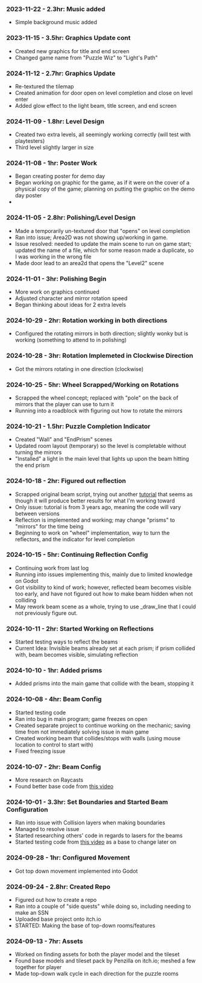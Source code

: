 ### 2023-11-22 - 2.3hr: Music added
* Simple background music added

### 2023-11-15 - 3.5hr: Graphics Update cont
* Created new graphics for title and end screen
* Changed game name from "Puzzle Wiz" to "Light's Path"

### 2024-11-12 - 2.7hr: Graphics Update
* Re-textured the tilemap
* Created animation for door open on level completion and close on level enter
* Added glow effect to the light beam, title screen, and end screen

### 2024-11-09 - 1.8hr: Level Design
* Created two extra levels, all seemingly working correctly (will test with playtesters)
* Third level slightly larger in size
  
### 2024-11-08 - 1hr: Poster Work
* Began creating poster for demo day
* Began working on graphic for the game, as if it were on the cover of a physical copy of the game; planning on putting the graphic on the demo day poster
* 
### 2024-11-05 - 2.8hr: Polishing/Level Design
* Made a temporarily un-textured door that "opens" on level completion
* Ran into issue; Area2D was not showing up/working in game.
* Issue resolved: needed to update the main scene to run on game start; updated the name of a file, which for some reason made a duplicate, so I was working in the wrong file
* Made door lead to an area2d that opens the "Level2" scene
  
### 2024-11-01 - 3hr: Polishing Begin
* More work on graphics continued
* Adjusted character and mirror rotation speed
* Began thinking about ideas for 2 extra levels
  
### 2024-10-29 - 2hr: Rotation working in both directions
* Configured the rotating mirrors in both direction; slightly wonky but is working (something to attend to in polishing)

### 2024-10-28 - 3hr: Rotation Implemeted in Clockwise Direction
* Got the mirrors rotating in one direction (clockwise)

### 2024-10-25 - 5hr: Wheel Scrapped/Working on Rotations
* Scrapped the wheel concept; replaced with "pole" on the back of mirrors that the player can use to turn it
* Running into a roadblock with figuring out how to rotate the mirrors

### 2024-10-21 - 1.5hr: Puzzle Completion Indicator
* Created "Wall" and "EndPrism" scenes
* Updated room layout (temporary) so the level is completable without turning the mirrors
* "Installed" a light in the main level that lights up upon the beam hitting the end prism
  
### 2024-10-18 - 2hr: Figured out reflection
* Scrapped original beam script, trying out another [tutorial](https://www.youtube.com/watch?v=Mgk5eAvzo8k) that seems as though it will produce better results for what I'm working toward
* Only issue: tutorial is from 3 years ago, meaning the code will vary between versions
* Reflection is implemented and working; may change "prisms" to "mirrors" for the time being
* Beginning to work on "wheel" implementation, way to turn the reflectors, and the indicator for level completion

### 2024-10-15 - 5hr: Continuing Reflection Config
* Continuing work from last log
* Running into issues implementing this, mainly due to limited knowledge on Godot
* Got visibility to kind of work; however, reflected beam becomes visible too early, and have not figured out how to make beam hidden when not colliding
* May rework beam scene as a whole, trying to use _draw_line that I could not previously figure out.

### 2024-10-11 - 2hr: Started Working on Reflections
* Started testing ways to reflect the beams
* Current Idea: Invisible beams already set at each prism; if prism collided with, beam becomes visible, simulating reflection

### 2024-10-10 - 1hr: Added prisms
* Added prisms into the main game that collide with the beam, stopping it

### 2024-10-08 - 4hr: Beam Config
* Started testing code
* Ran into bug in main program; game freezes on open
* Created separate project to continue working on the mechanic; saving time from not immediately solving issue in main game
* Created working beam that collides/stops with walls (using mouse location to control to start with)
* Fixed freezing issue

### 2024-10-07 - 2hr: Beam Config
* More research on Raycasts
* Found better base code from [this video](https://www.youtube.com/watch?v=Hax0ZkIi7fM&t=271s)
  
### 2024-10-01 - 3.3hr: Set Boundaries and Started Beam Configuration
* Ran into issue with Collision layers when making boundaries
* Managed to resolve issue
* Started researching others' code in regards to lasers for the beams
* Started testing code from [this video](https://www.youtube.com/watch?v=CSLh97k8Gus&list=PLdMwc1hRlXvMDzWSmyfzGIcyaSd7BNH-U&index=10&t=15s) as a base to change later on
  
### 2024-09-28 - 1hr: Configured Movement
* Got top down movement implemented into Godot
  
### 2024-09-24 - 2.8hr: Created Repo
* Figured out how to create a repo
* Ran into a couple of "side quests" while doing so, including needing to make an SSN
* Uploaded base project onto itch.io
* STARTED: Making the base of top-down rooms/features

### 2024-09-13 - 7hr: Assets
* Worked on finding assets for both the player model and the tileset
* Found base models and tileset pack by Penzilla on itch.io; meshed a few together for player
* Made top-down walk cycle in each direction for the puzzle rooms

